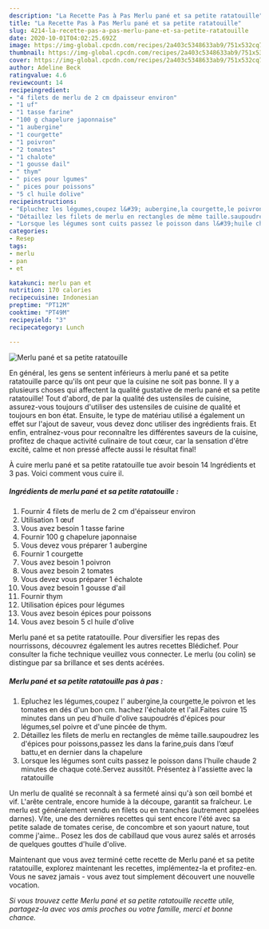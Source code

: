 ```yaml
---
description: "La Recette Pas à Pas Merlu pané et sa petite ratatouille"
title: "La Recette Pas à Pas Merlu pané et sa petite ratatouille"
slug: 4214-la-recette-pas-a-pas-merlu-pane-et-sa-petite-ratatouille
date: 2020-10-01T04:02:25.692Z
image: https://img-global.cpcdn.com/recipes/2a403c5348633ab9/751x532cq70/merlu-pane-et-sa-petite-ratatouille-photo-principale-de-la-recette.jpg
thumbnail: https://img-global.cpcdn.com/recipes/2a403c5348633ab9/751x532cq70/merlu-pane-et-sa-petite-ratatouille-photo-principale-de-la-recette.jpg
cover: https://img-global.cpcdn.com/recipes/2a403c5348633ab9/751x532cq70/merlu-pane-et-sa-petite-ratatouille-photo-principale-de-la-recette.jpg
author: Adeline Beck
ratingvalue: 4.6
reviewcount: 14
recipeingredient:
- "4 filets de merlu de 2 cm dpaisseur environ"
- "1 uf"
- "1 tasse farine"
- "100 g chapelure japonnaise"
- "1 aubergine"
- "1 courgette"
- "1 poivron"
- "2 tomates"
- "1 chalote"
- "1 gousse dail"
- " thym"
- " pices pour lgumes"
- " pices pour poissons"
- "5 cl huile dolive"
recipeinstructions:
- "Epluchez les légumes,coupez l&#39; aubergine,la courgette,le poivron et les tomates en dés d&#39;un bon cm. hachez l&#39;échalote et l&#39;ail.Faites cuire 15 minutes dans un peu d&#39;huile d&#39;olive saupoudrés d&#39;épices pour légumes,sel poivre et d&#39;une pincée de thym."
- "Détaillez les filets de merlu en rectangles de même taille.saupoudrez les d&#39;épices pour poissons,passez les dans la farine,puis dans l’œuf battu,et en dernier dans la chapelure"
- "Lorsque les légumes sont cuits passez le poisson dans l&#39;huile chaude 2 minutes de chaque coté.Servez aussitôt. Présentez à l&#39;assiette avec la ratatouille"
categories:
- Resep
tags:
- merlu
- pan
- et

katakunci: merlu pan et 
nutrition: 170 calories
recipecuisine: Indonesian
preptime: "PT12M"
cooktime: "PT49M"
recipeyield: "3"
recipecategory: Lunch

---
```



![Merlu pané et sa petite ratatouille](https://img-global.cpcdn.com/recipes/2a403c5348633ab9/751x532cq70/merlu-pane-et-sa-petite-ratatouille-photo-principale-de-la-recette.jpg)

En général, les gens se sentent inférieurs à merlu pané et sa petite ratatouille parce qu'ils ont peur que la cuisine ne soit pas bonne. Il y a plusieurs choses qui affectent la qualité gustative de merlu pané et sa petite ratatouille! Tout d'abord, de par la qualité des ustensiles de cuisine, assurez-vous toujours d'utiliser des ustensiles de cuisine de qualité et toujours en bon état. Ensuite, le type de matériau utilisé a également un effet sur l'ajout de saveur, vous devez donc utiliser des ingrédients frais. Et enfin, entraînez-vous pour reconnaître les différentes saveurs de la cuisine, profitez de chaque activité culinaire de tout cœur, car la sensation d'être excité, calme et non pressé affecte aussi le résultat final!

<!--inarticleads1-->

À cuire merlu pané et sa petite ratatouille tue avoir besoin 14 Ingrédients et 3 pas. Voici comment vous cuire il.

##### Ingrédients de merlu pané et sa petite ratatouille :

1. Fournir 4 filets de merlu de 2 cm d&#39;épaisseur environ
1. Utilisation 1 œuf
1. Vous avez besoin 1 tasse farine
1. Fournir 100 g chapelure japonnaise
1. Vous devez vous préparer 1 aubergine
1. Fournir 1 courgette
1. Vous avez besoin 1 poivron
1. Vous avez besoin 2 tomates
1. Vous devez vous préparer 1 échalote
1. Vous avez besoin 1 gousse d&#39;ail
1. Fournir  thym
1. Utilisation  épices pour légumes
1. Vous avez besoin  épices pour poissons
1. Vous avez besoin 5 cl huile d&#39;olive


Merlu pané et sa petite ratatouille. Pour diversifier les repas des nourrissons, découvrez également les autres recettes Blédichef. Pour consulter la fiche technique veuillez vous connecter. Le merlu (ou colin) se distingue par sa brillance et ses dents acérées. 

<!--inarticleads2-->

##### Merlu pané et sa petite ratatouille pas à pas :

1. Epluchez les légumes,coupez l&#39; aubergine,la courgette,le poivron et les tomates en dés d&#39;un bon cm. hachez l&#39;échalote et l&#39;ail.Faites cuire 15 minutes dans un peu d&#39;huile d&#39;olive saupoudrés d&#39;épices pour légumes,sel poivre et d&#39;une pincée de thym.
1. Détaillez les filets de merlu en rectangles de même taille.saupoudrez les d&#39;épices pour poissons,passez les dans la farine,puis dans l’œuf battu,et en dernier dans la chapelure
1. Lorsque les légumes sont cuits passez le poisson dans l&#39;huile chaude 2 minutes de chaque coté.Servez aussitôt. Présentez à l&#39;assiette avec la ratatouille


Un merlu de qualité se reconnaît à sa fermeté ainsi qu&#39;à son œil bombé et vif. L&#39;arête centrale, encore humide à la découpe, garantit sa fraîcheur. Le merlu est généralement vendu en filets ou en tranches (autrement appelées darnes). Vite, une des dernières recettes qui sent encore l&#39;été avec sa petite salade de tomates cerise, de concombre et son yaourt nature, tout comme j&#39;aime.. Posez les dos de cabillaud que vous aurez salés et arrosés de quelques gouttes d&#39;huile d&#39;olive. 

<!--inarticleads1-->

<p>
Maintenant que vous avez terminé cette recette de Merlu pané et sa petite ratatouille, explorez maintenant les recettes, implémentez-la et profitez-en. Vous ne savez jamais - vous avez tout simplement découvert une nouvelle vocation.
</p>

<p>
<i>Si vous trouvez cette Merlu pané et sa petite ratatouille recette utile, partagez-la avec vos amis proches ou votre famille, merci et bonne chance.</i>
</p>
